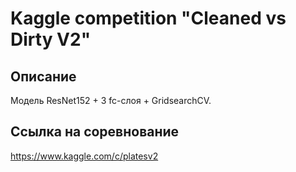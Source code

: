 # Kaggle competition "Cleaned vs Dirty V2"
## Описание
Модель ResNet152 + 3 fc-слоя + GridsearchCV.
## Ссылка на соревнование
https://www.kaggle.com/c/platesv2
